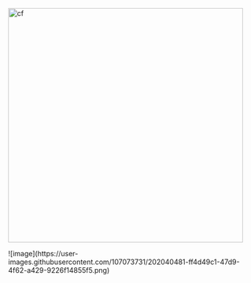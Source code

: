 <img width="477" alt="cf" src="https://user-images.githubusercontent.com/107073731/202040399-db3d82bf-ec55-4552-86c2-86fca52296a5.png">
<p> </p>
![image](https://user-images.githubusercontent.com/107073731/202040481-ff4d49c1-47d9-4f62-a429-9226f14855f5.png)
